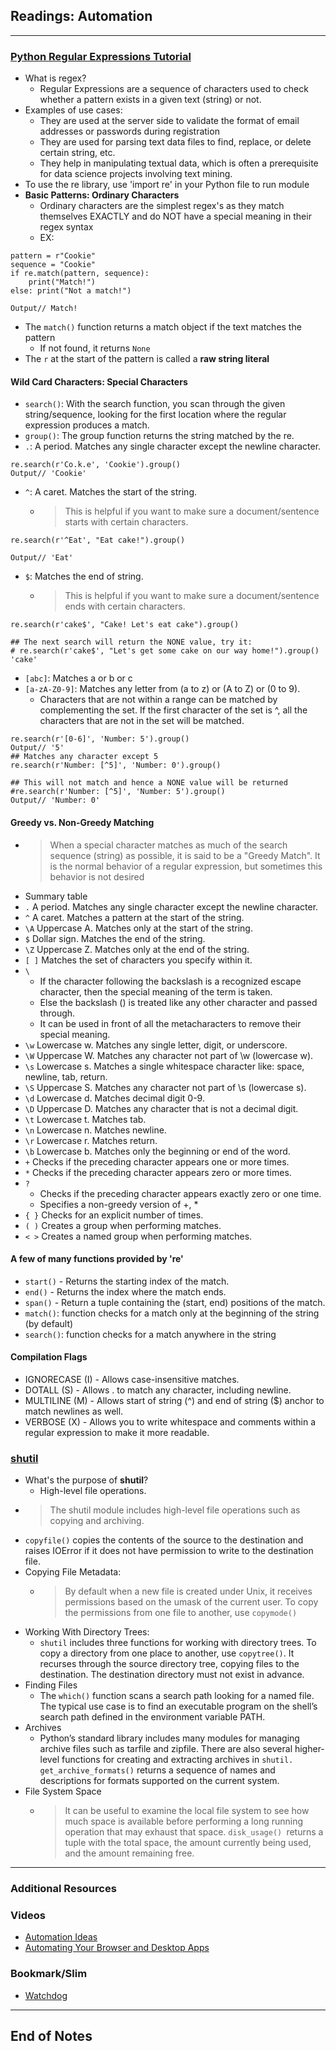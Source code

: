 ## Readings: Automation
***

### [Python Regular Expressions Tutorial](https://www.datacamp.com/community/tutorials/python-regular-expression-tutorial)
- What is regex?
  * Regular Expressions are a sequence of characters used to check whether a pattern exists in a given text (string) or not.
- Examples of use cases:
  * They are used at the server side to validate the format of email addresses or passwords during registration
  * They are used for parsing text data files to find, replace, or delete certain string, etc.
  * They help in manipulating textual data, which is often a prerequisite for data science projects involving text mining.
- To use the re library, use 'import re' in your Python file to run module
- **Basic Patterns: Ordinary Characters**
  * Ordinary characters are the simplest regex's as they match themselves EXACTLY and do NOT have a special meaning in their regex syntax
  * EX:
```
pattern = r"Cookie"
sequence = "Cookie"
if re.match(pattern, sequence):
    print("Match!")
else: print("Not a match!")

Output// Match!
```
- The `match()` function returns a match object if the text matches the pattern
  * If not found, it returns `None`
- The `r` at the start of the pattern is called a **raw string literal**
#### **Wild Card Characters: Special Characters**
- `search()`: With the search function, you scan through the given string/sequence, looking for the first location where the regular expression produces a match.
- `group()`: The group function returns the string matched by the re.
- `.`: A period. Matches any single character except the newline character.
```
re.search(r'Co.k.e', 'Cookie').group()
Output// 'Cookie'
```
- `^`:  A caret. Matches the start of the string.
  * > This is helpful if you want to make sure a document/sentence starts with certain characters.
```
re.search(r'^Eat', "Eat cake!").group()

Output// 'Eat'
```
- `$`: Matches the end of string.
  * > This is helpful if you want to make sure a document/sentence ends with certain characters.
```
re.search(r'cake$', "Cake! Let's eat cake").group()

## The next search will return the NONE value, try it:
# re.search(r'cake$', "Let's get some cake on our way home!").group()
'cake'
```
- `[abc]`: Matches a or b or c
- `[a-zA-Z0-9]`: Matches any letter from (a to z) or (A to Z) or (0 to 9).
  * Characters that are not within a range can be matched by complementing the set. If the first character of the set is ^, all the characters that are not in the set will be matched.
```
re.search(r'[0-6]', 'Number: 5').group()
Output// '5'
## Matches any character except 5
re.search(r'Number: [^5]', 'Number: 0').group()

## This will not match and hence a NONE value will be returned
#re.search(r'Number: [^5]', 'Number: 5').group()
Output// 'Number: 0'
```
#### **Greedy vs. Non-Greedy Matching**
  * > When a special character matches as much of the search sequence (string) as possible, it is said to be a "Greedy Match". It is the normal behavior of a regular expression, but sometimes this behavior is not desired

- Summary table
- `.`	A period. Matches any single character except the newline character.
- `^`	A caret. Matches a pattern at the start of the string.
- `\A`	Uppercase A. Matches only at the start of the string.
- `$`	Dollar sign. Matches the end of the string.
- `\Z`	Uppercase Z. Matches only at the end of the string.
- `[ ]`	Matches the set of characters you specify within it.
- `\` 
  * If the character following the backslash is a recognized escape character, then the special meaning of the term is taken.
  * Else the backslash () is treated like any other character and passed through.
  * It can be used in front of all the metacharacters to remove their special meaning.
- `\w`	Lowercase w. Matches any single letter, digit, or underscore.
- `\W`	Uppercase W. Matches any character not part of \w (lowercase w).
- `\s`	Lowercase s. Matches a single whitespace character like: space, newline, tab, return.
- `\S`	Uppercase S. Matches any character not part of \s (lowercase s).
- `\d`	Lowercase d. Matches decimal digit 0-9.
- `\D`	Uppercase D. Matches any character that is not a decimal digit.
- `\t`	Lowercase t. Matches tab.
- `\n`	Lowercase n. Matches newline.
- `\r`	Lowercase r. Matches return.
- `\b`	Lowercase b. Matches only the beginning or end of the word.
- `+`	Checks if the preceding character appears one or more times.
- `*`	Checks if the preceding character appears zero or more times.
- `?`
  * Checks if the preceding character appears exactly zero or one time.
  * Specifies a non-greedy version of +, *
- `{ }`	Checks for an explicit number of times.
- `( )`	Creates a group when performing matches.
- `< >`	Creates a named group when performing matches.
#### **A few of many functions provided by 're'**
- `start()` - Returns the starting index of the match.
- `end()` - Returns the index where the match ends.
- `span()` - Return a tuple containing the (start, end) positions of the match.
- `match()`: function checks for a match only at the beginning of the string (by default)
- `search()`: function checks for a match anywhere in the string
#### Compilation Flags
- IGNORECASE (I) - Allows case-insensitive matches.
- DOTALL (S) - Allows . to match any character, including newline.
- MULTILINE (M) - Allows start of string (^) and end of string ($) anchor to match newlines as well.
- VERBOSE (X) - Allows you to write whitespace and comments within a regular expression to make it more readable.


### [shutil](https://pymotw.com/3/shutil/)
- What's the purpose of **shutil**?
  * High-level file operations.
- > The shutil module includes high-level file operations such as copying and archiving.
- `copyfile()` copies the contents of the source to the destination and raises IOError if it does not have permission to write to the destination file.
- Copying File Metadata: 
  * > By default when a new file is created under Unix, it receives permissions based on the umask of the current user. To copy the permissions from one file to another, use `copymode()`
- Working With Directory Trees:
  * `shutil` includes three functions for working with directory trees. To copy a directory from one place to another, use `copytree()`. It recurses through the source directory tree, copying files to the destination. The destination directory must not exist in advance.
- Finding Files
  * The `which()` function scans a search path looking for a named file. The typical use case is to find an executable program on the shell’s search path defined in the environment variable PATH.
- Archives
  * Python’s standard library includes many modules for managing archive files such as tarfile and zipfile. There are also several higher-level functions for creating and extracting archives in `shutil. get_archive_formats()` returns a sequence of names and descriptions for formats supported on the current system.
- File System Space
  * > It can be useful to examine the local file system to see how much space is available before performing a long running operation that may exhaust that space. `disk_usage() `returns a tuple with the total space, the amount currently being used, and the amount remaining free.
***

### Additional Resources
### Videos
- [Automation Ideas](https://www.youtube.com/watch?v=qbW6FRbaSl0&t=69s)
- [Automating Your Browser and Desktop Apps](https://www.youtube.com/watch?v=dZLyfbSQPXI)
### Bookmark/Slim
- [Watchdog](https://pythonhosted.org/watchdog/)



***
 ## End of Notes
